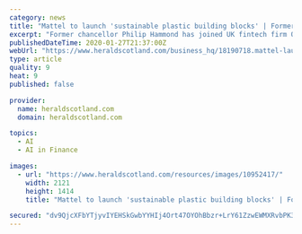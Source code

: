 ```yaml
---
category: news
title: "Mattel to launch 'sustainable plastic building blocks' | Former chancellor joins fintech firm | Scottish firms share green AI grant"
excerpt: "Former chancellor Philip Hammond has joined UK fintech firm OakNorth to aid its growth plans ... Six companies are to share £170,000 of government funding to help tackle the global climate emergency using artificial intelligence (AI). The applicants have been chosen to develop AI-enabled technology through the Can Do Innovation Challenge ..."
publishedDateTime: 2020-01-27T21:37:00Z
webUrl: "https://www.heraldscotland.com/business_hq/18190718.mattel-launch-sustainable-plastic-building-blocks-former-chancellor-joins-fintech-firm-scottish-firms-share-green-ai-grant/"
type: article
quality: 9
heat: 9
published: false

provider:
  name: heraldscotland.com
  domain: heraldscotland.com

topics:
  - AI
  - AI in Finance

images:
  - url: "https://www.heraldscotland.com/resources/images/10952417/"
    width: 2121
    height: 1414
    title: "Mattel to launch 'sustainable plastic building blocks' | Former chancellor joins fintech firm | Scottish firms share green AI grant"

secured: "dv9QjcXFbYTjyvIYEHSkGwbYYHIj4Ort47OYOhBbzr+LrY61ZzwEWMXRvbPK3bw1QxgR3GlXffIxgrPAE9OCZP4gFlY6Quh17ECsE9N16wf9EykJ46MJrq58Jk/t2xd1xPb2ZWfJcYDmj9YSABdagyiwZi2JSNV1dTUC8XYw3TniJZSBtlJ8adi1ITlll04p2OVgP/hWXaU+wbnqtGpNpre/sm6PK/Sh2NFyOkRaRcBTvdW3Rcs5zVmvt/vPt3plbpsG28dYpPU1/WrO2WYo9u80uHaXuPEGNs9JRAWbRVV4BLI+PPufGtqMwq/rtcAv;r4FCsdArPkhfVGkGrK2EIg=="
---
```


